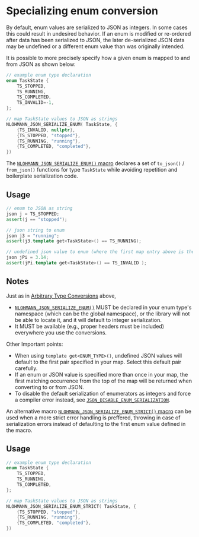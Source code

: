 # Specializing enum conversion

By default, enum values are serialized to JSON as integers. In some cases this could result in undesired behavior. If an
enum is modified or re-ordered after data has been serialized to JSON, the later de-serialized JSON data may be
undefined or a different enum value than was originally intended.

It is possible to more precisely specify how a given enum is mapped to and from JSON as shown below:

```cpp
// example enum type declaration
enum TaskState {
    TS_STOPPED,
    TS_RUNNING,
    TS_COMPLETED,
    TS_INVALID=-1,
};

// map TaskState values to JSON as strings
NLOHMANN_JSON_SERIALIZE_ENUM( TaskState, {
    {TS_INVALID, nullptr},
    {TS_STOPPED, "stopped"},
    {TS_RUNNING, "running"},
    {TS_COMPLETED, "completed"},
})
```

The [`NLOHMANN_JSON_SERIALIZE_ENUM()` macro](../api/macros/nlohmann_json_serialize_enum.md) declares a set of
`to_json()` / `from_json()` functions for type `TaskState` while avoiding repetition and boilerplate serialization code.

   
## Usage

```cpp
// enum to JSON as string
json j = TS_STOPPED;
assert(j == "stopped");

// json string to enum
json j3 = "running";
assert(j3.template get<TaskState>() == TS_RUNNING);

// undefined json value to enum (where the first map entry above is the default)
json jPi = 3.14;
assert(jPi.template get<TaskState>() == TS_INVALID );
```

## Notes

Just as in [Arbitrary Type Conversions](arbitrary_types.md) above,

- [`NLOHMANN_JSON_SERIALIZE_ENUM()`](../api/macros/nlohmann_json_serialize_enum.md) MUST be declared in your enum type's
  namespace (which can be the global namespace), or the library will not be able to locate it, and it will default to
  integer serialization.
- It MUST be available (e.g., proper headers must be included) everywhere you use the conversions.

Other Important points:

- When using `template get<ENUM_TYPE>()`, undefined JSON values will default to the first pair specified in your map. Select this
  default pair carefully.
- If an enum or JSON value is specified more than once in your map, the first matching occurrence from the top of the
  map will be returned when converting to or from JSON.
- To disable the default serialization of enumerators as integers and force a compiler error instead, see [`JSON_DISABLE_ENUM_SERIALIZATION`](../api/macros/json_disable_enum_serialization.md).

An alternative macro [`NLOHMANN_JSON_SERIALIZE_ENUM_STRICT()` macro](../api/macros/nlohmann_json_serialize_enum.md) can be used when a more strict error handling is preffered, throwing in case of serialization errors instead of defaulting to the first enum value defined in the macro.

## Usage
```cpp
// example enum type declaration
enum TaskState {
    TS_STOPPED,
    TS_RUNNING,
    TS_COMPLETED,
};

// map TaskState values to JSON as strings
NLOHMANN_JSON_SERIALIZE_ENUM_STRICT( TaskState, {
    {TS_STOPPED, "stopped"},
    {TS_RUNNING, "running"},
    {TS_COMPLETED, "completed"},
})
```